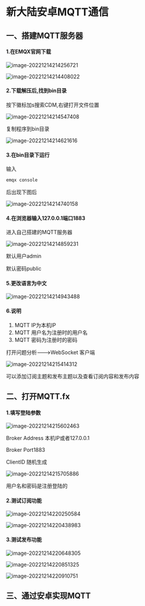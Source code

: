 # 新大陆安卓MQTT通信

## 一、搭建MQTT服务器



#### 1.在EMQX官网下载

![image-20221214214256721](新大陆安卓MQTT通信.assets/image-20221214214256721.png)

![image-20221214214408022](新大陆安卓MQTT通信.assets/image-20221214214408022.png)

#### 2.下载解压后,找到bin目录

按下徽标加s搜索CDM,右键打开文件位置

![image-20221214214547408](新大陆安卓MQTT通信.assets/image-20221214214547408.png)

复制程序到bin目录

![image-20221214214621616](新大陆安卓MQTT通信.assets/image-20221214214621616.png)

#### 3.在bin目录下运行

输入

```java
emqx console
```

后出现下图后

![image-20221214214740158](新大陆安卓MQTT通信.assets/image-20221214214740158.png)

#### 4.在浏览器输入127.0.0.1端口1883

进入自己搭建的MQTT服务器

![image-20221214214859231](新大陆安卓MQTT通信.assets/image-20221214214859231.png)

默认用户admin

默认密码public



#### 5.更改语言为中文

![image-20221214214943488](新大陆安卓MQTT通信.assets/image-20221214214943488.png)



#### 6.说明



1. MQTT IP为本机IP
2. MQTT 用户名为注册时的用户名
3. MQTT 密码为注册时的密码

打开问题分析--->WebSocket 客户端

![image-20221214215414312](新大陆安卓MQTT通信.assets/image-20221214215414312.png)

可以添加订阅主题和发布主题以及查看订阅内容和发布内容



## 二、打开MQTT.fx

#### 1.填写登陆参数

![image-20221214215602463](新大陆安卓MQTT通信.assets/image-20221214215602463.png)

Broker Address 本机IP或者127.0.0.1

Broker Port1883

ClientID 随机生成

![image-20221214215705886](新大陆安卓MQTT通信.assets/image-20221214215705886.png)

用户名和密码是注册登陆的

#### 2.测试订阅功能

![image-20221214220250584](新大陆安卓MQTT通信.assets/image-20221214220250584.png)

![image-20221214220438983](新大陆安卓MQTT通信.assets/image-20221214220438983.png)

#### 3.测试发布功能



![image-20221214220648305](新大陆安卓MQTT通信.assets/image-20221214220648305.png)



![image-20221214220851325](新大陆安卓MQTT通信.assets/image-20221214220851325.png)

![image-20221214220910751](新大陆安卓MQTT通信.assets/image-20221214220910751.png)



## 三、通过安卓实现MQTT